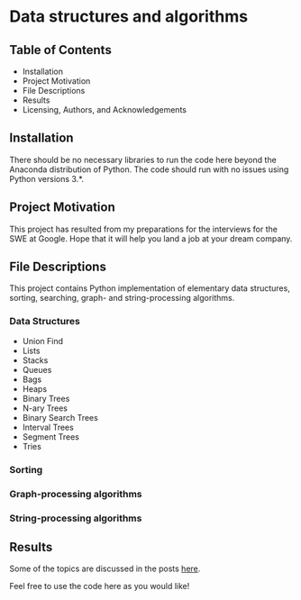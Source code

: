 # Data structures and algorithms

## Table of Contents
* Installation
* Project Motivation
* File Descriptions
* Results
* Licensing, Authors, and Acknowledgements

## Installation
There should be no necessary libraries to run the code here beyond the Anaconda distribution of Python. 
The code should run with no issues using Python versions 3.*.

## Project Motivation
This project has resulted from my preparations for the interviews for the SWE at Google. 
Hope that it will help you land a job at your dream company.

## File Descriptions
This project contains Python implementation of elementary data structures, sorting, searching, graph- and string-processing algorithms.

### Data Structures
* Union Find
* Lists
* Stacks
* Queues
* Bags
* Heaps
* Binary Trees
* N-ary Trees
* Binary Search Trees
* Interval Trees
* Segment Trees
* Tries

### Sorting

### Graph-processing algorithms

### String-processing algorithms

## Results
Some of the topics are discussed in the posts [here](https://medium.com/@marija.e2/).


Feel free to use the code here as you would like!
